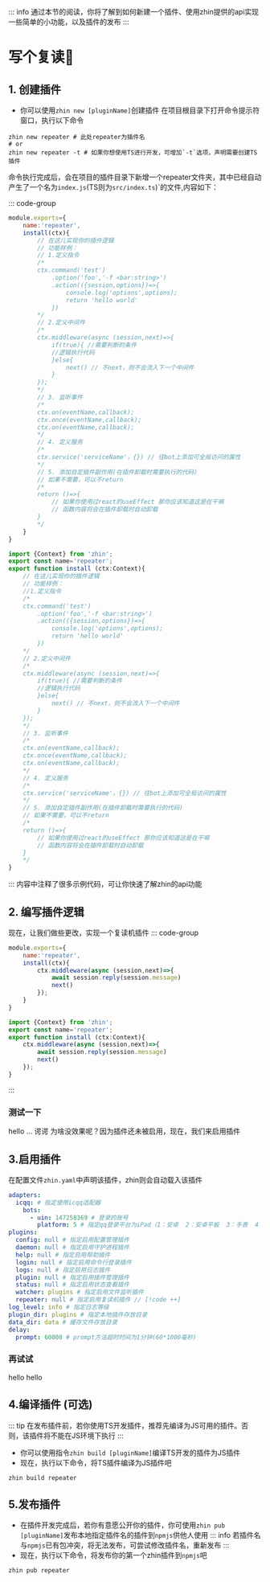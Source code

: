 ::: info
通过本节的阅读，你将了解到如何新建一个插件、使用zhin提供的api实现一些简单的小功能，以及插件的发布
:::
# 写个复读🐔
## 1. 创建插件
- 你可以使用`zhin new [pluginName]`创建插件
在项目根目录下打开命令提示符窗口，执行以下命令
```shell
zhin new repeater # 此处repeater为插件名
# or
zhin new repeater -t # 如果你想使用TS进行开发，可增加`-t`选项，声明需要创建TS插件
```
命令执行完成后，会在项目的插件目录下新增一个repeater文件夹，其中已经自动产生了一个名为`index.js`(TS则为`src/index.ts`)`的文件,内容如下：

::: code-group
```js [index.js]
module.exports={
    name:'repeater',
    install(ctx){
        // 在这儿实现你的插件逻辑
        // 功能样例：
        // 1.定义指令
        /*
        ctx.command('test')
            .option('foo','-f <bar:string>')
            .action(({session,options})=>{
                console.log('options',options);
                return 'hello world'
            })
        */
        // 2.定义中间件
        /*
        ctx.middleware(async (session,next)=>{
            if(true){ //需要判断的条件
            //逻辑执行代码
            }else{
                next() // 不next，则不会流入下一个中间件
            }
        });
        */
        // 3. 监听事件
        /*
        ctx.on(eventName,callback);
        ctx.once(eventName,callback);
        ctx.on(eventName,callback);
        */
        // 4. 定义服务
        /*
        ctx.service('serviceName'，{}) // 往bot上添加可全局访问的属性
        */
        // 5. 添加自定插件副作用(在插件卸载时需要执行的代码)
        // 如果不需要，可以不return
        /*
        return ()=>{
            // 如果你使用过react的useEffect 那你应该知道这是在干嘛
            // 函数内容将会在插件卸载时自动卸载
        }
        */
    }
}
```
```ts [src/index.ts]
import {Context} from 'zhin';
export const name='repeater';
export function install (ctx:Context){
    // 在这儿实现你的插件逻辑
    // 功能样例：
    //1.定义指令
    /*
    ctx.command('test')
        .option('foo','-f <bar:string>')
        .action(({session,options})=>{
            console.log('options',options);
            return 'hello world'
        })
    */
    // 2.定义中间件
    /*
    ctx.middleware(async (session,next)=>{
        if(true){ //需要判断的条件
        //逻辑执行代码
        }else{
            next() // 不next，则不会流入下一个中间件
        }
    });
    */
    // 3. 监听事件
    /*
    ctx.on(eventName,callback);
    ctx.once(eventName,callback);
    ctx.on(eventName,callback);
    */
    // 4. 定义服务
    /*
    ctx.service('serviceName'，{}) // 往bot上添加可全局访问的属性
    */
    // 5. 添加自定插件副作用(在插件卸载时需要执行的代码)
    // 如果不需要，可以不return
    /*
    return ()=>{
        // 如果你使用过react的useEffect 那你应该知道这是在干嘛
        // 函数内容将会在插件卸载时自动卸载
    }
    */
}
```
:::
内容中注释了很多示例代码，可让你快速了解zhin的api功能
## 2. 编写插件逻辑
现在，让我们做些更改，实现一个复读机插件
::: code-group
```js [index.js]
module.exports={
    name:'repeater',
    install(ctx){
        ctx.middleware(async (session,next)=>{
            await session.reply(session.message)
            next()
        });
    }
}
```
```ts [src/index.ts]
import {Context} from 'zhin';
export const name='repeater';
export function install (ctx:Context){
    ctx.middleware(async (session,next)=>{
        await session.reply(session.message)
        next()
    });
}
```
:::

### 测试一下

<ChatHistory>
  <ChatMsg id="1659488338">hello</ChatMsg>
  <ChatMsg id="1659488338">...</ChatMsg>
</ChatHistory>
谔谔 为啥没效果呢？因为插件还未被启用，现在，我们来启用插件

## 3.启用插件
在配置文件`zhin.yaml`中声明该插件，zhin则会自动载入该插件
```yaml [zhin.yaml]
adapters: 
  icqq: # 指定使用icqq适配器
    bots:
      - uin: 147258369 # 登录的账号
        platform: 5 # 指定qq登录平台为iPad（1：安卓  2：安卓平板  3：手表  4：苹果电脑  5：苹果平板）
plugins:
  config: null # 指定启用配置管理插件
  daemon: null # 指定启用守护进程插件
  help: null # 指定启用帮助插件
  login: null # 指定启用命令行登录插件
  logs: null # 指定启用日志插件
  plugin: null # 指定启用插件管理插件
  status: null # 指定启用状态查看插件
  watcher: plugins # 指定启用文件监听插件
  repeater: null # 指定启用复读机插件 // [!code ++]
log_level: info # 指定日志等级
plugin_dir: plugins # 指定本地插件存放目录
data_dir: data # 缓存文件存放目录
delay:
  prompt: 60000 # prompt方法超时时间为1分钟(60*1000毫秒)
```
### 再试试
<ChatHistory>
  <ChatMsg id="1659488338">hello</ChatMsg>
  <ChatMsg id="1689919782">hello</ChatMsg>
</ChatHistory>

## 4.编译插件 (可选)
::: tip
在发布插件前，若你使用TS开发插件，推荐先编译为JS可用的插件。否则，该插件将不能在JS环境下执行
:::
- 你可以使用指令`zhin build [pluginName]`编译TS开发的插件为JS插件
- 现在，执行以下命令，将TS插件编译为JS插件吧
```shell
zhin build repeater
```
## 5.发布插件
- 在插件开发完成后，若你有意愿公开你的插件，你可使用`zhin pub [pluginName]`发布本地指定插件名的插件到`npmjs`供他人使用
::: info
若插件名与`npmjs`已有包冲突，将无法发布，可尝试修改插件名，重新发布
:::
- 现在，执行以下命令，将发布你的第一个zhin插件到`npmjs`吧
```shell
zhin pub repeater
```